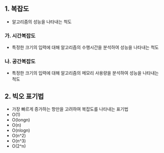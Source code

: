 ## 1. 복잡도

- 알고리즘의 성능을 나타내는 척도

### 가. 시간복잡도

- 특정한 크기의 입력에 대해 알고리즘의 수행시간을 분석하여 성능을 나타내는 척도

### 나. 공간복잡도

- 특정한 크기의 입력에 대해 알고리즘의 메모리 사용량을 분석하여 성능을 나타내는 척도

## 2. 빅오 표기법

- 가장 빠르게 증가하는 항만을 고려하여 복잡도를 나타내는 표기법
- O(1)
- O(longn)
- O(n)
- O(nlogn)
- O(n^2)
- O(n^3)
- O(2^n)

